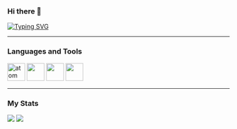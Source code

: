 ### Hi there 👋

[![Typing SVG](https://readme-typing-svg.demolab.com?font=Fira+Code&size=22&duration=4000&pause=100&color=7897F7&center=true&repeat=false&width=435&lines=Welcome+to+my+Git+Hub)](https://git.io/typing-svg)

---

### Languages and Tools

<img src="https://cdn.jsdelivr.net/gh/devicons/devicon/icons/html5/html5-original-wordmark.svg" title="atom" width="40" height="40"/>&nbsp;<img src="https://cdn.jsdelivr.net/gh/devicons/devicon/icons/css3/css3-original-wordmark.svg" itle="atom" width="40" height="40"/>&nbsp;<img src="https://cdn.jsdelivr.net/gh/devicons/devicon/icons/vscode/vscode-original.svg" itle="atom" width="40" height="40"/>&nbsp;<img src="https://cdn.jsdelivr.net/gh/devicons/devicon/icons/git/git-original.svg" itle="atom" width="40" height="40"/>&nbsp;

---

### My Stats
<div id="stats">
<img src="http://github-profile-summary-cards.vercel.app/api/cards/stats?username=yulii0&theme=default" />
<img src="http://github-profile-summary-cards.vercel.app/api/cards/repos-per-language?username=yulii0&theme=default" />
</div>
